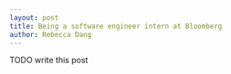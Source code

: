 ```yaml
---
layout: post 
title: Being a software engineer intern at Bloomberg
author: Rebecca Dang
---
```


TODO write this post

